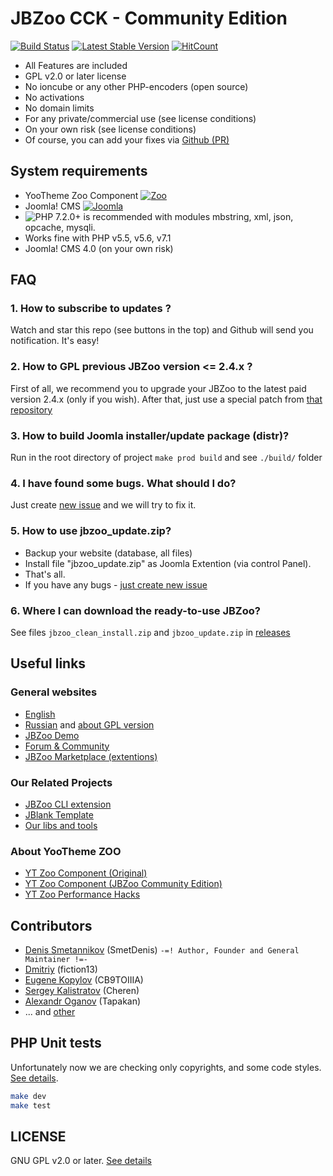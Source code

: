 # JBZoo CCK - Community Edition
 
[![Build Status](https://travis-ci.org/JBZoo-CCK/JBZoo.svg)](https://travis-ci.org/JBZoo-CCK/JBZoo)    [![Latest Stable Version](https://poser.pugx.org/jbzoo-cck/jbzoo/v/stable)](https://github.com/JBZoo-CCK/JBZoo/releases)    [![HitCount](http://hits.dwyl.com/jbzoo-cck/jbzoo.svg)](http://hits.dwyl.com/jbzoo-cck/jbzoo)

 * All Features are included
 * GPL v2.0 or later license
 * No ioncube or any other PHP-encoders (open source)
 * No activations
 * No domain limits
 * For any private/commercial use (see license conditions)
 * On your own risk (see license conditions)
 * Of course, you can add your fixes via [Github (PR)](https://github.com/JBZoo-CCK/JBZoo-CCK/blob/master/PULL_REQUEST_TEMPLATE.md)


## System requirements
 * YooTheme Zoo Component [![Zoo](https://img.shields.io/badge/Zoo-3.3.31-blue.svg?style=plastic)](https://www.yootheme.com/zoo)
 * Joomla! CMS [![Joomla](https://img.shields.io/badge/Joomla!-3.8.10-blue.svg?style=plastic)](https://downloads.joomla.org/)
 * ![PHP 7.2.0+](https://img.shields.io/badge/PHP-7.2.0+-blue.svg?style=plastic) is recommended with modules mbstring, xml, json, opcache, mysqli.
 * Works fine with PHP v5.5, v5.6, v7.1
 * Joomla! CMS 4.0 (on your own risk)

## FAQ
### 1. How to subscribe to updates ?
Watch and star this repo (see buttons in the top) and Github will send you notification. It's easy!

### 2. How to GPL previous JBZoo version <= 2.4.x ?
First of all, we recommend you to upgrade your JBZoo to the latest paid version 2.4.x (only if you wish).
After that, just use a special patch from [that repository](https://github.com/JBZoo-CCK/JBZoo-2-GPL-patches)

### 3. How to build Joomla installer/update package (distr)?
Run in the root directory of project `make prod build` and see `./build/` folder

### 4. I have found some bugs. What should I do?
Just create [new issue](https://github.com/JBZoo-CCK/JBZoo/issues/new/choose) and we will try to fix it.

### 5. How to use jbzoo_update.zip? 
 - Backup your website (database, all files)
 - Install file "jbzoo_update.zip" as Joomla Extention (via control Panel).
 - That's all.
 - If you have any bugs - [just create new issue](https://github.com/JBZoo-CCK/JBZoo/issues/new/choose)

### 6. Where I can download the ready-to-use JBZoo?
See files `jbzoo_clean_install.zip` and `jbzoo_update.zip` in [releases](https://github.com/JBZoo-CCK/JBZoo/releases) 


## Useful links
### General websites
 * [English](http://jbzoo.com)
 * [Russian](http://jbzoo.ru) and [about GPL version](http://jbzoo.ru/blog/jbzoo-4-gpl)
 * [JBZoo Demo](http://demo.jbzoo.com)
 * [Forum & Community](http://forum.jbzoo.com)
 * [JBZoo Marketplace (extentions)](http://forum.jbzoo.com/files/)

### Our Related Projects
 * [JBZoo CLI extension](https://github.com/JBZoo-CCK/CCK-Cli)
 * [JBlank Template](https://github.com/JBZoo-CCK/JBlank)
 * [Our libs and tools](https://github.com/JBZoo)

### About YooTheme ZOO
 * [YT Zoo Component (Original)](https://www.yootheme.com/zoo)
 * [YT Zoo Component (JBZoo Community Edition)](https://github.com/JBZoo-CCK/YOOtheme-Zoo)
 * [YT Zoo Performance Hacks](https://github.com/JBZoo-CCK/Zoo-Hacks)


## Contributors 
 * [Denis Smetannikov](https://github.com/SmetDenis) (SmetDenis) `-=! Author, Founder and General Maintainer !=-`
 * [Dmitriy](https://github.com/fiction13) (fiction13)
 * [Eugene Kopylov](https://github.com/CB9TOIIIA) (CB9TOIIIA)
 * [Sergey Kalistratov](https://github.com/Cheren) (Cheren)
 * [Alexandr Oganov](https://github.com/Tapakan) (Tapakan)
 * ... and [other](https://github.com/JBZoo-CCK/JBZoo/graphs/contributors)


## PHP Unit tests
Unfortunately now we are checking only copyrights, and some code styles. [See details](https://travis-ci.org/JBZoo-CCK/JBZoo).

```sh
make dev
make test
```

## LICENSE
GNU GPL v2.0 or later. [See details](https://github.com/JBZoo/JBZoo/blob/master/LICENSE.md)

